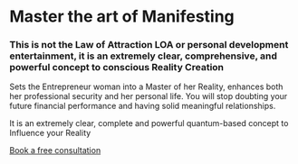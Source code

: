 # Master the art of Manifesting

### This is not the Law of Attraction LOA or personal development entertainment, it is an extremely clear, comprehensive, and powerful concept to conscious Reality Creation

Sets the Entrepreneur woman into a Master of her Reality, enhances both her professional security and her personal life. You will stop doubting your future financial performance and having solid meaningful relationships.

It is an extremely clear, complete and powerful quantum-based concept to Influence your Reality

[Book a free consultation](https://calendly.com/adpadillar/test-event?month=2021-10)